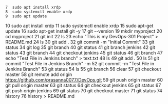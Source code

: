     7  sudo apt install xrdp
    8  sudo systemctl enable xrdp
    9  sudo apt update
   10  sudo apt install xrdp
   11  sudo systemctl enable xrdp
   15  sudo apt-get update
   16  sudo apt-get install git -y
   17  git --version
   19  mkdir myproject
   20  cd myproject
   21  git init
   22  ls
   23  echo "This is my DevOps-301 Project" > README.md
   24  ls
   30  git add .
   32  git commit -m "Initial Commit"
   33  git status
   34  git log
   35  git branch
   40  git status
   41  git branch jenkins
   42  git status
   43  git branch
   44  git checkout jenkins
   45  git status
   46  git branch
   47  echo "Test File in Jenkins branch" > text.txt
   48  ls
   49  git add .
   50  ls
   51  git commit "Test File in Jenkins Branch" -m
   52  git commit -m "Test File in Jenkins Branch" 
   53  git status
   54  ls
   55  git branch
   56  clear
   57  git checkout master
   58  git remote add origin https://github.com/prasanna0077/DevOps.git
   59  git push origin master
   60  git pull origin master
   63  git status
   64  git checkout jenkins
   65  git status
   67  git push origin jenkins
   69  git status
   70  git checkout master
   71  git status
   74  history
   76  history > README.md
